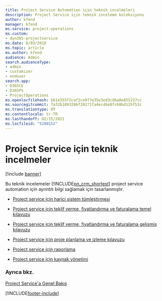 ```yaml
---
title: Project Service Automation için teknik incelmeleri
description: Project Service için teknik inceleme koleksiyonu
author: kfend
manager: kfend
ms.service: project-operations
ms.custom:
- dyn365-projectservice
ms.date: 8/03/2018
ms.topic: article
ms.author: kfend
audience: Admin
search.audienceType:
- admin
- customizer
- enduser
search.app:
- D365CE
- D365PS
- ProjectOperations
ms.openlocfilehash: b61e355f2caf2ce977e35e3ed3cdba0e855227cc
ms.sourcegitcommit: fa32b1893286f20271fa4ec4be8fc68bd135f53c
ms.translationtype: HT
ms.contentlocale: tr-TR
ms.lasthandoff: 02/15/2021
ms.locfileid: "5280152"
---
```

# <a name="white-papers-for-project-service"></a>Project Service için teknik incelmeler

[!include [banner](../includes/psa-now-project-operations.md)]

Bu teknik incelemeler [!INCLUDE[pn_crm_shortest](../includes/pn-crm-shortest.md)] project service automation için ayrıntılı bilgi sağlamak için tasarlanmıştır.

-   [Project service için harici sistem tümleştirmesi](https://go.microsoft.com/fwlink/?LinkId=825445)

-   [Project service için teklif verme, fiyatlandırma ve faturalama temel kılavuzu](https://go.microsoft.com/fwlink/?LinkId=825241)

-   [Project service için teklif verme, fiyatlandırma ve faturalama gelişmiş kılavuzu](https://go.microsoft.com/fwlink/?LinkId=825242)

-   [Project service için proje planlama ve izleme kılavuzu](https://go.microsoft.com/fwlink/?LinkId=825243)

-   [Project service için raporlama](https://go.microsoft.com/fwlink/?LinkId=825446)

-   [Project service için kaynak yönetimi](https://go.microsoft.com/fwlink/?LinkId=825244)

### <a name="see-also"></a>Ayrıca bkz.
 [Project Service'a Genel Bakış](../psa/overview.md)


[!INCLUDE[footer-include](../includes/footer-banner.md)]